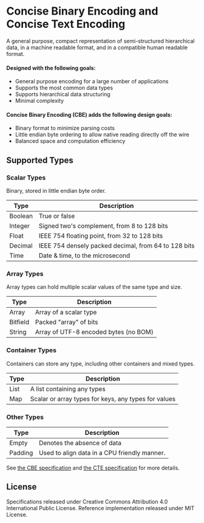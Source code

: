 Concise Binary Encoding and Concise Text Encoding
=================================================

A general purpose, compact representation of semi-structured hierarchical data, in a machine readable format, and in a compatible human readable format.

#### Designed with the following goals:

  * General purpose encoding for a large number of applications
  * Supports the most common data types
  * Supports hierarchical data structuring
  * Minimal complexity

#### Concise Binary Encoding (CBE) adds the following design goals:

  * Binary format to minimize parsing costs
  * Little endian byte ordering to allow native reading directly off the wire
  * Balanced space and computation efficiency


Supported Types
---------------


### Scalar Types

Binary, stored in little endian byte order.

| Type     | Description                                          |
| -------- | ---------------------------------------------------- |
| Boolean  | True or false                                        |
| Integer  | Signed two's complement, from 8 to 128 bits          |
| Float    | IEEE 754 floating point, from 32 to 128 bits         |
| Decimal  | IEEE 754 densely packed decimal, from 64 to 128 bits |
| Time     | Date & time, to the microsecond                      |


### Array Types

Array types can hold multiple scalar values of the same type and size.

| Type     | Description                                          |
| -------- | ---------------------------------------------------- |
| Array    | Array of a scalar type                               |
| Bitfield | Packed "array" of bits                               |
| String   | Array of UTF-8 encoded bytes (no BOM)                |


### Container Types

Containers can store any type, including other containers and mixed types.

| Type     | Description                                          |
| -------- | ---------------------------------------------------- |
| List     | A list containing any types                          |
| Map      | Scalar or array types for keys, any types for values |


### Other Types

| Type     | Description                                          |
| -------- | ---------------------------------------------------- |
| Empty    | Denotes the absence of data                          |
| Padding  | Used to align data in a CPU friendly manner.         |



See [the CBE specification](cbe-specification.md) and [the CTE specification](cte-specification.md) for more details.



License
-------

Specifications released under Creative Commons Attribution 4.0 International Public License.
Reference implementation released under MIT License.

